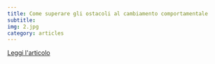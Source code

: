 ```yaml
---
title: Come superare gli ostacoli al cambiamento comportamentale
subtitle:
img: 2.jpg
category: articles
---
```



[Leggi l'articolo](http://www.theperformancecoach.com/it/come-superare-gli-ostacoli-al-cambiamento-comportamentale/)
